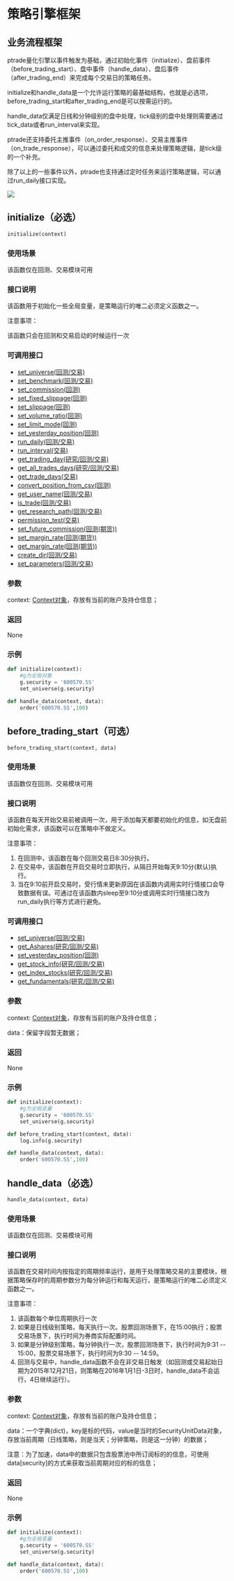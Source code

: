 # 策略引擎框架

## 业务流程框架

ptrade量化引擎以事件触发为基础，通过初始化事件（initialize）、盘前事件（before_trading_start）、盘中事件（handle_data）、盘后事件（after_trading_end）来完成每个交易日的策略任务。

initialize和handle_data是一个允许运行策略的最基础结构，也就是必选项，before_trading_start和after_trading_end是可以按需运行的。

handle_data仅满足日线和分钟级别的盘中处理，tick级别的盘中处理则需要通过tick_data或者run_interval来实现。

ptrade还支持委托主推事件（on_order_response）、交易主推事件（on_trade_response），可以通过委托和成交的信息来处理策略逻辑，是tick级的一个补充。

除了以上的一些事件以外，ptrade也支持通过定时任务来运行策略逻辑，可以通过run_daily接口实现。

![](https://converturltomd.com/static/images/help/BizFrame.png)
<!-- Image marked for download -->

## initialize（必选）

```python
initialize(context)
```

### 使用场景

该函数仅在回测、交易模块可用

### 接口说明

该函数用于初始化一些全局变量，是策略运行的唯二必须定义函数之一。

注意事项：

该函数只会在回测和交易启动的时候运行一次

### 可调用接口

- [set_universe(回测/交易)](settings.md#set_universe)
- [set_benchmark(回测/交易)](settings.md#set_benchmark)
- [set_commission(回测)](settings.md#set_commission)
- [set_fixed_slippage(回测)](settings.md#set_fixed_slippage)
- [set_slippage(回测)](settings.md#set_slippage)
- [set_volume_ratio(回测)](settings.md#set_volume_ratio)
- [set_limit_mode(回测)](settings.md#set_limit_mode)
- [set_yesterday_position(回测)](settings.md#set_yesterday_position)
- [run_daily(回测/交易)](#run_daily)
- [run_interval(交易)](#run_interval)
- [get_trading_day(研究/回测/交易)](basic-info.md#get_trading_day)
- [get_all_trades_days(研究/回测/交易)](basic-info.md#get_all_trades_days)
- [get_trade_days(交易)](basic-info.md#get_trade_days)
- [convert_position_from_csv(回测)](utilities.md#convert_position_from_csv)
- [get_user_name(回测/交易)](utilities.md#get_user_name)
- [is_trade(回测/交易)](utilities.md#is_trade)
- [get_research_path(回测/交易)](utilities.md#get_research_path)
- [permission_test(交易)](utilities.md#permission_test)
- [set_future_commission(回测(期货))](futures.md#set_future_commission)
- [set_margin_rate(回测(期货))](futures.md#set_margin_rate)
- [get_margin_rate(回测(期货))](futures.md#get_margin_rate)
- [create_dir(回测/交易)](utilities.md#create_dir)
- [set_parameters(回测/交易)](settings.md#set_parameters)

### 参数

context: [Context对象](objects.md#Context)，存放有当前的账户及持仓信息；

### 返回

None

### 示例

```python
def initialize(context):
    #g为全局对象
    g.security = '600570.SS'
    set_universe(g.security)

def handle_data(context, data):
    order('600570.SS',100)
```

## before_trading_start（可选）

```python
before_trading_start(context, data)
```

### 使用场景

该函数仅在回测、交易模块可用

### 接口说明

该函数在每天开始交易前被调用一次，用于添加每天都要初始化的信息，如无盘前初始化需求，该函数可以在策略中不做定义。

注意事项：

1. 在回测中，该函数在每个回测交易日8:30分执行。
2. 在交易中，该函数在开启交易时立即执行，从隔日开始每天9:10分(默认)执行。
3. 当在9:10前开启交易时，受行情未更新原因在该函数内调用实时行情接口会导致数据有误。可通过在该函数内sleep至9:10分或调用实时行情接口改为run_daily执行等方式进行避免。

### 可调用接口

- [set_universe(回测/交易)](settings.md#set_universe)
- [get_Ashares(研究/回测/交易)](stock-info.md#get_Ashares)
- [set_yesterday_position(回测)](settings.md#set_yesterday_position)
- [get_stock_info(研究/回测/交易)](stock-info.md#get_stock_info)
- [get_index_stocks(研究/回测/交易)](stock-info.md#get_index_stocks)
- [get_fundamentals(研究/回测/交易)](stock-info.md#get_fundamentals)

### 参数

context: [Context对象](objects.md#Context)，存放有当前的账户及持仓信息；

data：保留字段暂无数据；

### 返回

None

### 示例

```python
def initialize(context):
    #g为全局变量
    g.security = '600570.SS'
    set_universe(g.security)

def before_trading_start(context, data):
    log.info(g.security)

def handle_data(context, data):
    order('600570.SS',100)
```

## handle_data（必选）

```python
handle_data(context, data)
```

### 使用场景

该函数仅在回测、交易模块可用

### 接口说明

该函数在交易时间内按指定的周期频率运行，是用于处理策略交易的主要模块，根据策略保存时的周期参数分为每分钟运行和每天运行，是策略运行的唯二必须定义函数之一。

注意事项：

1. 该函数每个单位周期执行一次
2. 如果是日线级别策略，每天执行一次。股票回测场景下，在15:00执行；股票交易场景下，执行时间为券商实际配置时间。
3. 如果是分钟级别策略，每分钟执行一次，股票回测场景下，执行时间为9:31 -- 15:00，股票交易场景下，执行时间为9:30 -- 14:59。
4. 回测与交易中，handle_data函数不会在非交易日触发（如回测或交易起始日期为2015年12月21日，则策略在2016年1月1日-3日时，handle_data不会运行，4日继续运行）。

### 参数

context: [Context对象](objects.md#Context)，存放有当前的账户及持仓信息；

data：一个字典(dict)，key是标的代码，value是当时的SecurityUnitData对象，存放当前周期（日线策略，则是当天；分钟策略，则是这一分钟）的数据；

注意：为了加速，data中的数据只包含股票池中所订阅标的的信息，可使用data[security]的方式来获取当前周期对应的标的信息；

### 返回

None

### 示例

```python
def initialize(context):
    #g为全局变量
    g.security = '600570.SS'
    set_universe(g.security)

def handle_data(context, data):
    order('600570.SS',100)
```
